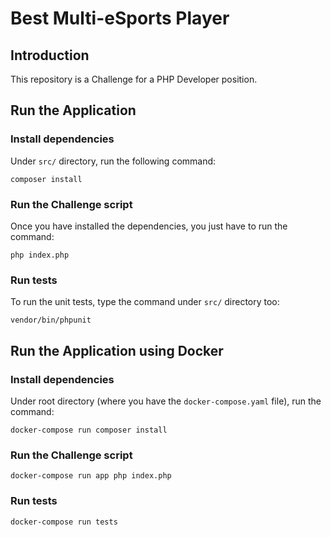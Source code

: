 # Best Multi-eSports Player

## Introduction

This repository is a Challenge for a PHP Developer position.

## Run the Application

### Install dependencies

Under `src/` directory, run the following command:

```
composer install
```

### Run the Challenge script

Once you have installed the dependencies, you just have to run the command:

```
php index.php
```

### Run tests

To run the unit tests, type the command under `src/` directory too:

```
vendor/bin/phpunit
```

## Run the Application using Docker

### Install dependencies

Under root directory (where you have the `docker-compose.yaml` file), run the command:

```
docker-compose run composer install
```

### Run the Challenge script

```
docker-compose run app php index.php
```

### Run tests

```
docker-compose run tests
```
